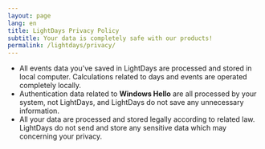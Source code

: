 ```yaml
---
layout: page
lang: en
title: LightDays Privacy Policy
subtitle: Your data is completely safe with our products!
permalink: /lightdays/privacy/
---
```


- All events data you've saved in LightDays are processed and stored in local computer. Calculations related to days and events are operated completely locally.
- Authentication data related to **Windows Hello** are all processed by your system, not LightDays, and LightDays do not save any unnecessary information.
- All your data are processed and stored legally according to related law. LightDays do not send and store any sensitive data which may concerning your privacy.